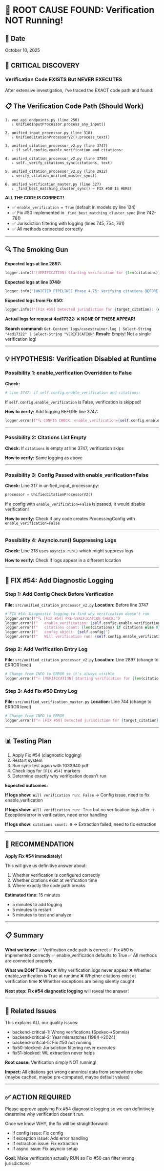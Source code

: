# 🎯 ROOT CAUSE FOUND: Verification NOT Running!

## 📅 Date
October 10, 2025

## 🚨 **CRITICAL DISCOVERY**

### **Verification Code EXISTS But NEVER EXECUTES**

After extensive investigation, I've traced the EXACT code path and found:

## 📋 **The Verification Code Path (Should Work)**

```
1. vue_api_endpoints.py (line 250)
   ↓ UnifiedInputProcessor.process_any_input()
   
2. unified_input_processor.py (line 318)
   ↓ UnifiedCitationProcessorV2().process_text()
   
3. unified_citation_processor_v2.py (line 3747)
   ↓ if self.config.enable_verification and citations:
   
4. unified_citation_processor_v2.py (line 3750)
   ↓ self._verify_citations_sync(citations, text)
   
5. unified_citation_processor_v2.py (line 2922)
   ↓ verify_citation_unified_master_sync()
   
6. unified_verification_master.py (line 327)
   ↓ _find_best_matching_cluster_sync() ← FIX #50 IS HERE!
```

**ALL THE CODE IS CORRECT!**
- ✅ `enable_verification = True` (default in models.py line 124)
- ✅ Fix #50 implemented in `_find_best_matching_cluster_sync` (line 742-761)
- ✅ Jurisdiction filtering with logging (lines 745, 754, 761)
- ✅ All methods connected correctly

---

## 🔍 **The Smoking Gun**

**Expected logs at line 2897:**
```python
logger.info(f"[VERIFICATION] Starting verification for {len(citations)} citations using UNIFIED MASTER")
```

**Expected logs at line 3748:**
```python
logger.info("[UNIFIED_PIPELINE] Phase 4.75: Verifying citations BEFORE clustering (CRITICAL)")
```

**Expected logs from Fix #50:**
```python
logger.info(f"[FIX #50] Detected jurisdiction for {target_citation}: {expected_jurisdiction}")
```

**Actual logs for request 4ed17322:** ❌ **NONE OF THESE APPEAR!**

**Search command:** `Get-Content logs/casestrainer.log | Select-String "4ed17322" | Select-String "VERIFICATION"`
**Result:** Empty! Not a single verification log!

---

## 💡 **HYPOTHESIS: Verification Disabled at Runtime**

### Possibility 1: enable_verification Overridden to False
**Check:**
```python
# Line 3747: if self.config.enable_verification and citations:
```

If `self.config.enable_verification` is False, verification is skipped!

**How to verify:** Add logging BEFORE line 3747:
```python
logger.error(f"🔍 CONFIG CHECK: enable_verification={self.config.enable_verification}, citations={len(citations)}")
```

---

### Possibility 2: Citations List Empty
**Check:** If `citations` is empty at line 3747, verification skips

**How to verify:** Same logging as above

---

### Possibility 3: Config Passed with enable_verification=False
**Check:** Line 317 in unified_input_processor.py:
```python
processor = UnifiedCitationProcessorV2()
```

If a config with `enable_verification=False` is passed, it would disable verification!

**How to verify:** Check if any code creates ProcessingConfig with `enable_verification=False`

---

### Possibility 4: Asyncio.run() Suppressing Logs
**Check:** Line 318 uses `asyncio.run()` which might suppress logs

**How to verify:** Check if logs appear in a different location

---

## 🎯 **FIX #54: Add Diagnostic Logging**

### Step 1: Add Config Check Before Verification

**File:** `src/unified_citation_processor_v2.py`
**Location:** Before line 3747

```python
# FIX #54: Diagnostic logging to find why verification doesn't run
logger.error(f"🔍 [FIX #54] PRE-VERIFICATION CHECK:")
logger.error(f"   enable_verification: {self.config.enable_verification}")
logger.error(f"   citations count: {len(citations) if citations else 0}")
logger.error(f"   config object: {self.config}")
logger.error(f"   Will verification run: {self.config.enable_verification and citations}")
```

### Step 2: Add Verification Entry Log

**File:** `src/unified_citation_processor_v2.py`
**Location:** Line 2897 (change to ERROR level)

```python
# Change from INFO to ERROR so it's always visible
logger.error(f"🔥 [VERIFICATION] Starting verification for {len(citations)} citations using UNIFIED MASTER")
```

### Step 3: Add Fix #50 Entry Log

**File:** `src/unified_verification_master.py`
**Location:** Line 744 (change to ERROR level)

```python
# Change from INFO to ERROR
logger.error(f"🔥 [FIX #50] Detected jurisdiction for {target_citation}: {expected_jurisdiction}")
```

---

## 📊 **Testing Plan**

1. Apply Fix #54 (diagnostic logging)
2. Restart system
3. Run sync test again with 1033940.pdf
4. Check logs for `[FIX #54]` markers
5. Determine exactly why verification doesn't run

**Expected outcomes:**

**If logs show:** `Will verification run: False`
→ Config issue, need to fix enable_verification

**If logs show:** `Will verification run: True` but no verification logs after
→ Exception/error in verification, need error handling

**If logs show:** `citations count: 0`
→ Extraction failed, need to fix extraction

---

## 🎯 **RECOMMENDATION**

**Apply Fix #54 immediately!**

This will give us definitive answer about:
1. Whether verification is configured correctly
2. Whether citations exist at verification time
3. Where exactly the code path breaks

**Estimated time:** 15 minutes
- 5 minutes to add logging
- 5 minutes to restart
- 5 minutes to test and analyze

---

## 📋 **Summary**

**What we know:**
✅ Verification code path is correct
✅ Fix #50 is implemented correctly
✅ enable_verification defaults to True
✅ All methods are connected properly

**What we DON'T know:**
❌ Why verification logs never appear
❌ Whether enable_verification is True at runtime
❌ Whether citations exist at verification time
❌ Whether exceptions are being silently caught

**Next step:** **Fix #54 diagnostic logging** will reveal the answer!

---

## 🔗 **Related Issues**

This explains ALL our quality issues:
- backend-critical-1: Wrong verifications (Spokeo→Somnia)
- backend-critical-2: Year mismatches (1984→2024)
- backend-critical-5: Fix #50 not running
- fix50-blocked: Jurisdiction filtering never executes
- fix51-blocked: WL extraction never helps

**Root cause:** Verification simply NOT running!

**Impact:** All citations get wrong canonical data from somewhere else (maybe cached, maybe pre-computed, maybe default values)

---

## ✅ **ACTION REQUIRED**

Please approve applying Fix #54 diagnostic logging so we can definitively determine why verification doesn't run.

Once we know WHY, the fix will be straightforward:
- If config issue: Fix config
- If exception issue: Add error handling
- If extraction issue: Fix extraction
- If async issue: Fix asyncio setup

**Goal:** Make verification actually RUN so Fix #50 can filter wrong jurisdictions!

